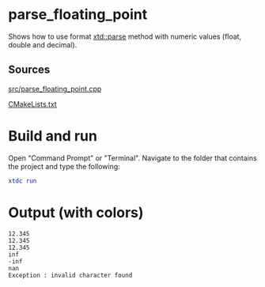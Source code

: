 # parse_floating_point

Shows how to use format [xtd::parse](https://codedocs.xyz/gammasoft71/xtd/group__xtd__core.html#gaf38b51b1a3c788f678bb6e89f7694ee4) method with numeric values (float, double and decimal).

## Sources

[src/parse_floating_point.cpp](src/parse_floating_point.cpp)

[CMakeLists.txt](CMakeLists.txt)

# Build and run

Open "Command Prompt" or "Terminal". Navigate to the folder that contains the project and type the following:

```cmake
xtdc run
```

# Output (with colors)

```
12.345
12.345
12.345
inf
-inf
nan
Exception : invalid character found
```

